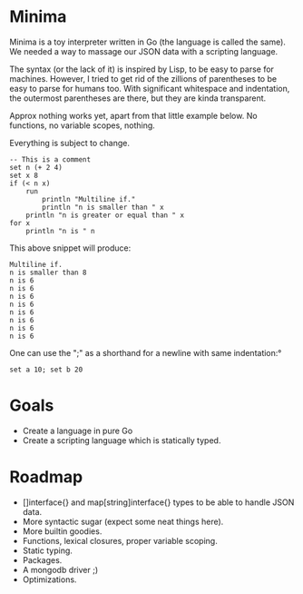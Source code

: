 Minima
======

Minima is a toy interpreter written in Go (the language is called the same).
We needed a way to massage our JSON data with a scripting language.

The syntax (or the lack of it) is inspired by Lisp, to be easy to parse for machines.
However, I tried to get rid of the zillions of parentheses to be easy to parse for humans too.
With significant whitespace and indentation, the outermost parentheses are there, but they are kinda transparent.

Approx nothing works yet, apart from that little example below.
No functions, no variable scopes, nothing.

Everything is subject to change.

```
-- This is a comment
set n (+ 2 4)
set x 8
if (< n x)
	run
		println "Multiline if."
		println "n is smaller than " x
	println "n is greater or equal than " x
for x
	println "n is " n
```

This above snippet will produce:

```
Multiline if.
n is smaller than 8
n is 6
n is 6
n is 6
n is 6
n is 6
n is 6
n is 6
n is 6
```

One can use the ";" as a shorthand for a newline with same indentation:°
```
set a 10; set b 20
```

Goals
======
- Create a language in pure Go
- Create a scripting language which is statically typed.

Roadmap
======
- []interface{} and map[string]interface{} types to be able to handle JSON data.
- More syntactic sugar (expect some neat things here).
- More builtin goodies.
- Functions, lexical closures, proper variable scoping.
- Static typing.
- Packages.
- A mongodb driver ;)
- Optimizations.